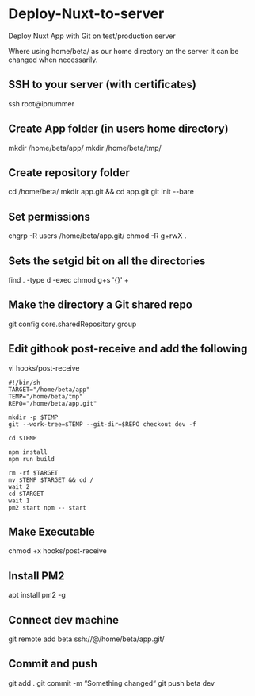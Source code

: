 # Deploy-Nuxt-to-server
Deploy Nuxt App with Git on test/production server

Where using home/beta/ as our home directory on the server it can be changed when necessarily.


## SSH to your server (with certificates)
ssh root@ipnummer

## Create App folder (in users home directory)
mkdir  /home/beta/app/
mkdir /home/beta/tmp/

## Create repository folder
cd /home/beta/
mkdir app.git && cd app.git
git init --bare

## Set permissions
chgrp -R users  /home/beta/app.git/
chmod -R g+rwX .

## Sets the setgid bit on all the directories
find . -type d -exec chmod g+s '{}' +

## Make the directory a Git shared repo
git config core.sharedRepository group

## Edit githook post-receive and add the following
vi hooks/post-receive
```
#!/bin/sh
TARGET="/home/beta/app"
TEMP="/home/beta/tmp"
REPO="/home/beta/app.git"

mkdir -p $TEMP
git --work-tree=$TEMP --git-dir=$REPO checkout dev -f

cd $TEMP

npm install
npm run build

rm -rf $TARGET
mv $TEMP $TARGET && cd /
wait 2
cd $TARGET
wait 1
pm2 start npm -- start
```

## Make Executable
chmod +x hooks/post-receive

## Install PM2
apt install pm2 -g

## Connect dev machine
git remote add beta ssh://<your-user>@<your-ip>/home/beta/app.git/

## Commit and push
git add . 
git commit -m “Something changed“
git push beta dev
